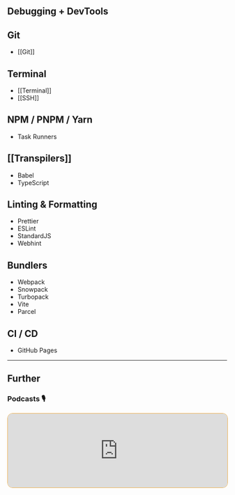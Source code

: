 ## Debugging + DevTools

## Git

- [[Git]]

## Terminal

- [[Terminal]]
- [[SSH]]

## NPM / PNPM / Yarn

- Task Runners

## [[Transpilers]]

- Babel
- TypeScript

## Linting & Formatting

- Prettier
- ESLint
- StandardJS
- Webhint

## Bundlers

- Webpack
- Snowpack
- Turbopack
- Vite
- Parcel

## CI / CD

- GitHub Pages


---
## Further

### Podcasts 🎙

<iframe style='margin-bottom: .5rem; display: block; height: 170px; width: 100%; border: 1px solid #edae49; border-radius: .75rem; box-sizing: content-box' src='https://podverse.fm/embed/player?episodeId=CIW8GYmDGM' title='Podverse Embed Player' class='pv-embed-player'>Syntax - How to Get Better at Debugging</iframe>
